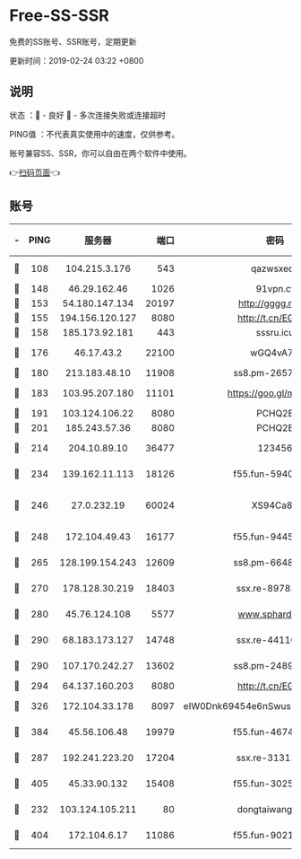 # Free-SS-SSR

免费的SS账号、SSR账号，定期更新

更新时间：2019-02-24 03:22 +0800

## 说明

状态     ：🙂 - 良好 🙁 - 多次连接失败或连接超时

PING值   ：不代表真实使用中的速度，仅供参考。

账号兼容SS、SSR，你可以自由在两个软件中使用。

👉[扫码页面](https://liesauer.github.io/free-ss-ssr.github.io/)👈

## 账号

|-|PING|服务器|端口|密码|加密方式|区域|
|:----:|:----:|:-----:|-----:|:----:|:----:|:----:|
|🙂|108|104.215.3.176|543|qazwsxedc|aes-256-gcm|JP|
|🙂|148|46.29.162.46|1026|91vpn.cf|rc4-md5|RU|
|🙂|153|54.180.147.134|20197|http://gggg.rocks|chacha20|KR|
|🙂|155|194.156.120.127|8080|http://t.cn/EGJIyrl|rc4-md5|RU|
|🙂|158|185.173.92.181|443|sssru.icu|rc4-md5|RU|
|🙂|176|46.17.43.2|22100|wGQ4vA7D|aes-256-gcm|RU|
|🙂|180|213.183.48.10|11908|ss8.pm-26579445|rc4-md5|RU|
|🙂|183|103.95.207.180|11101|https://goo.gl/m1zu1p|chacha20-ietf|CN|
|🙂|191|103.124.106.22|8080|PCHQ2E|rc4-md5|US|
|🙂|201|185.243.57.36|8080|PCHQ2E|rc4-md5|US|
|🙂|214|204.10.89.10|36477|123456|aes-256-cfb|US|
|🙂|234|139.162.11.113|18126|f55.fun-59408328|aes-256-cfb|SG|
|🙂|246|27.0.232.19|60024|XS94Ca8K|xchacha20-ietf-poly1305|HK|
|🙂|248|172.104.49.43|16177|f55.fun-94458242|aes-256-cfb|SG|
|🙂|265|128.199.154.243|12609|ss8.pm-66482208|aes-256-cfb|SG|
|🙂|270|178.128.30.219|18403|ssx.re-89783245|aes-256-cfb|SG|
|🙂|280|45.76.124.108|5577|www.sphard.com|aes-256-cfb|AU|
|🙂|290|68.183.173.127|14748|ssx.re-44110237|aes-256-cfb|US|
|🙂|290|107.170.242.27|13602|ss8.pm-24894084|aes-256-cfb|US|
|🙂|294|64.137.160.203|8080|http://t.cn/EGJIyrl|rc4-md5|CA|
|🙂|326|172.104.33.178|8097|eIW0Dnk69454e6nSwuspv9DmS201tQ0D|aes-256-cfb|SG|
|🙂|384|45.56.106.48|19979|f55.fun-46740647|aes-256-cfb|US|
|🙂|287|192.241.223.20|17204|ssx.re-31312379|aes-256-cfb|US|
|🙂|405|45.33.90.132|15408|f55.fun-30254973|aes-256-cfb|US|
|🙁|232|103.124.105.211|80|dongtaiwang.com|aes-256-cfb|US|
|🙁|404|172.104.6.17|11086|f55.fun-90218107|aes-256-cfb|US|
